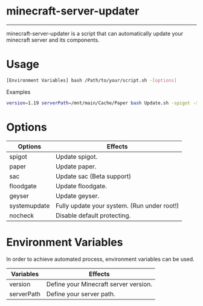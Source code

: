 # minecraft-server-updater

---

minecraft-server-updater is a script that can automatically update your minecraft server and its components.

# Usage

```bash
[Environment Variables] bash /Path/to/your/script.sh -[options]
```

Examples

```bash
version=1.19 serverPath=/mnt/main/Cache/Paper bash Update.sh -spigot -sac -geyser -floodgate
```

# Options

| Options | Effects |
| --- | --- |
| spigot | Update spigot. |
| paper | Update paper. |
| sac | Update sac (Beta support) |
| floodgate | Update floodgate. |
| geyser | Update geyser. |
| systemupdate | Fully update your system. (Run under root!) |
| nocheck | Disable default protecting. |

# Environment Variables

In order to achieve automated process, environment variables can be used.

| Variables | Effects |
| --- | --- |
| version | Define your Minecraft server version. |
| serverPath | Define your server path. |
